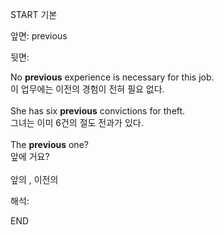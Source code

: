 START
기본

앞면:
previous


뒷면:
<div>No <b>previous</b> experience is necessary for this job. </div><div>이 업무에는 이전의 경험이 전혀 필요 없다.<br><br><div>She has six <strong>previous</strong> convictions for theft. </div><div><div>그녀는 이미 6건의 절도 전과가 있다.</div></div><br>The <strong>previous</strong> one?<br>앞에 거요?<br><br>앞의 , 이전의</div>


해석:

END